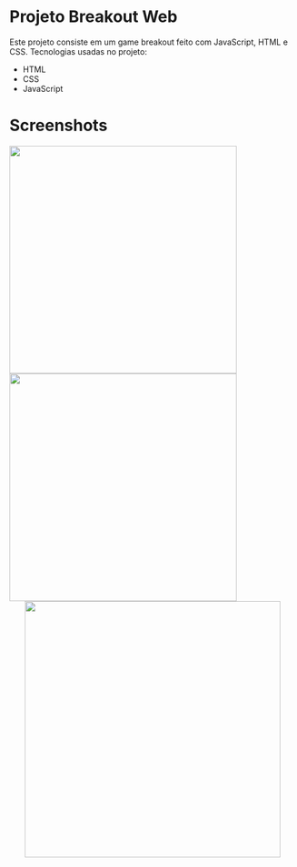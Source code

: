 # Projeto Breakout Web
 Este projeto consiste em um game breakout feito com JavaScript, HTML e CSS.
 Tecnologias usadas no projeto:
 <ul>
  <li>HTML</li>
  <li>CSS</li>
  <li>JavaScript</li>
 </ul>

# Screenshots

<div align="left">
<img src="https://github.com/Isaac2109/Breakout-for-web/assets/113056042/9d4e420b-07e2-4898-a2a1-ed54249a308b" width="400px" />
<img src="https://github.com/Isaac2109/Projeto-FakePinterest/assets/113056042/4482a141-cf6f-4450-a7b1-962165807bc2" width="400px" />
</div>
<div align="center">
<img src="https://github.com/Isaac2109/Projeto-FakePinterest/assets/113056042/6bb78946-1c47-469e-b353-8ca25965fe3f" width="450px" />
</div>

